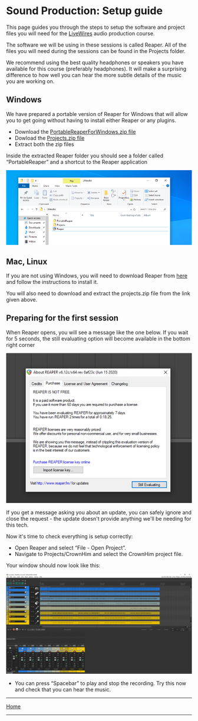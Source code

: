 # Sound Production: Setup guide

This page guides you through the steps to setup the software and project files you will need for the [LiveWires](https://livewires.org.uk) audio production course.

The software we will be using in these sessions is called Reaper.
All of the files you will need during the sessions can be found in the Projects folder.

We recommend using the best quality headphones or speakers you have available for this course (preferably headphones).
It will make a surprising difference to how well you can hear the more subtle details of the music you are working on.

## Windows

We have prepared a portable version of Reaper for Windows that will allow you to get going without having to install either Reaper or any plugins.

- Download the [PortableReaperForWindows.zip file](https://scriptureunioncharity-my.sharepoint.com/:u:/g/personal/joelfergusson_scriptureunion_org_uk/ETYHFxtsKKdFlL2tiIUV8NIBHDTCPRwE70t7HY2oFxcb_w?e=4TFAGD)
- Dowload the [Projects.zip file](https://scriptureunioncharity-my.sharepoint.com/:u:/g/personal/joelfergusson_scriptureunion_org_uk/EYhsSytnbeVKn2yefe2xPS4BVwn3KQGbaa-RWH1fer9VDw?e=2BUpZf)
- Extract both the zip files

Inside the extracted Reaper folder you should see a folder called “PortableReaper” and a shortcut to the Reaper application

![The extracted files](./images/reaper-shortcut.png)

## Mac, Linux

If you are not using Windows, you will need to download Reaper from [here](https://www.reaper.fm/download.php) and follow the instructions to install it.

You will also need to download and extract the projects.zip file from the link given above.

## Preparing for the first session

When Reaper opens, you will see a message like the one below. If you wait for 5 seconds, the still evaluating option will become available in the bottom right corner

![Reaper license message](./images/reaper-trial.png)

If you get a message asking you about an update, you can safely ignore and close the request - the update doesn't provide anything we'll be needing for this tech. 

Now it's time to check everything is setup correctly:

- Open Reaper and select “File - Open Project”.
- Navigate to Projects/CrownHim and select the CrownHim project file.

Your window should now look like this:

![initial window layout](./images/initial-window.png)

- You can press “Spacebar” to play and stop the recording. Try this now and check that you can hear the music.


---

[Home](README.md)

---
